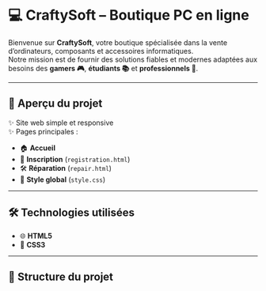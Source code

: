 # 💻 CraftySoft – Boutique PC en ligne  

Bienvenue sur **CraftySoft**, votre boutique spécialisée dans la vente d’ordinateurs, composants et accessoires informatiques.  
Notre mission est de fournir des solutions fiables et modernes adaptées aux besoins des **gamers 🎮**, **étudiants 📚** et **professionnels 💼**.  

---

## 🚀 Aperçu du projet  
✨ Site web simple et responsive  
✨ Pages principales :  
- 🏠 **Accueil**  
- 📝 **Inscription** (`registration.html`)  
- 🛠️ **Réparation** (`repair.html`)  
- 🎨 **Style global** (`style.css`)  

---

## 🛠️ Technologies utilisées  
- 🌐 **HTML5**  
- 🎨 **CSS3**  

---

## 📂 Structure du projet  
